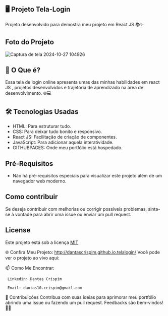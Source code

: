 
 ## 🖥️ Projeto Tela-Login

  Projeto desenvolvido para demostra meu projeto em React JS 📚✨


## Foto do Projeto

![Captura de tela 2024-10-27 104926](https://github.com/user-attachments/assets/730cc46d-4399-4dd3-94d8-95b5e2becea7)




## 🚀 O Que é?
  Essa tela de login online apresenta umas das minhas habilidades em react JS , projetos desenvolvidos e trajetória de aprendizado na área de desenvolvimento. 
  🌐💻


## 🛠️ Tecnologias Usadas
  - HTML: Para estruturar tudo.
  - CSS: Para deixar tudo bonito e responsivo.
  - React JS: Facilitação de criação de componentes.
  - JavaScript: Para adicionar aquela interatividade.
  - GITHUBPAGES: Onde meu portfólio está hospedado.

## Pré-Requisitos

  * Não há pré-requisitos especiais para visualizar este projeto além de um navegador web moderno.
    
## Como contribuir

   Se deseja contribuir com melhorias ou corrigir possíveis problemas, sinta-se à vontade para abrir uma issue ou enviar um pull request.
    
## License
  Este projeto está sob a licença [MIT](https://choosealicense.com/licenses/mit/)

🌐 Confira Meu Projeto: http://dantascrispim.github.io.telalogin/
  Você pode ver o projeto ao vivo aqui: 

📫 Como Me Encontrar: 

     Linkedin: Dantas Crispim

     Email: dantas10.crispim@gmail.com

📝 Contribuições Contribua com suas ideias para aprimorar meu portfólio abrindo uma issue ou fazendo um pull request. Feedbacks são bem-vindos! 🌟🚀
